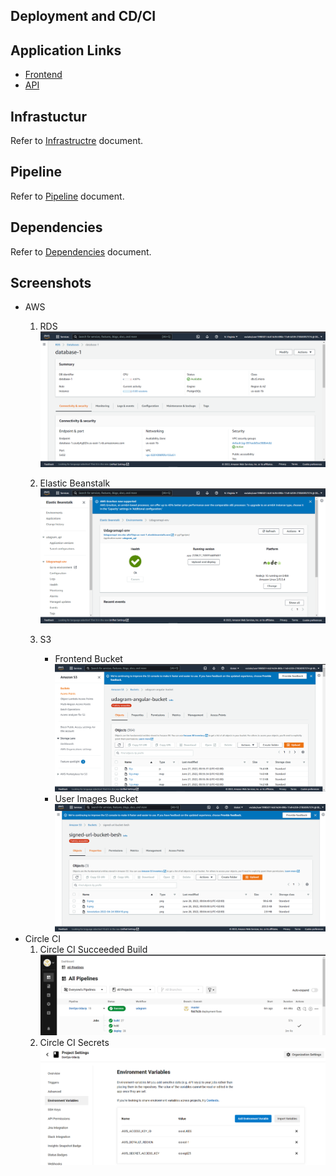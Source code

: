 ## Deployment and CD/CI

## Application Links
- [Frontend](http://udagram-angular-bucket.s3-website-us-east-1.amazonaws.com/)
- [API](https://udagramapi-env.eba-a8n72uje.us-east-1.elasticbeanstalk.com/)

## Infrastuctur
Refer to [Infrastructre](docs/infrastructure.md) document.

## Pipeline
Refer to [Pipeline](docs/pipeline.md) document.

## Dependencies
Refer to [Dependencies](docs/dependancies.md) document.

## Screenshots
- AWS
    1) RDS <img src="images/rds.png">
    2) Elastic Beanstalk <img src="images/eb.png">

    3) S3
        - Frontend Bucket <img src="images/s3fe.png">
        - User Images Bucket <img src="images/s3.png">
- Circle CI
    1) Circle CI Succeeded Build  <img src="images/cicd.png">
    2) Circle CI Secrets  <img src="images/circle_secrets.png">
